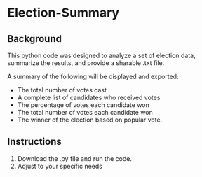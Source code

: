 # Election-Summary



## Background

This python code was designed to analyze a set of election data, summarize the results, and provide a sharable .txt file.

A summary of the following will be displayed and exported:

- The total number of votes cast
- A complete list of candidates who received votes
- The percentage of votes each candidate won
- The total number of votes each candidate won
- The winner of the election based on popular vote.



## Instructions

1. Download the .py file and run the code. 
2. Adjust to your specific needs